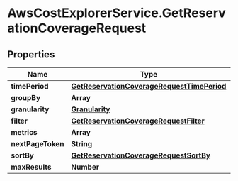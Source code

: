 # AwsCostExplorerService.GetReservationCoverageRequest

## Properties

Name | Type | Description | Notes
------------ | ------------- | ------------- | -------------
**timePeriod** | [**GetReservationCoverageRequestTimePeriod**](GetReservationCoverageRequestTimePeriod.md) |  | 
**groupBy** | **Array** |  | [optional] 
**granularity** | [**Granularity**](Granularity.md) |  | [optional] 
**filter** | [**GetReservationCoverageRequestFilter**](GetReservationCoverageRequestFilter.md) |  | [optional] 
**metrics** | **Array** |  | [optional] 
**nextPageToken** | **String** |  | [optional] 
**sortBy** | [**GetReservationCoverageRequestSortBy**](GetReservationCoverageRequestSortBy.md) |  | [optional] 
**maxResults** | **Number** |  | [optional] 


